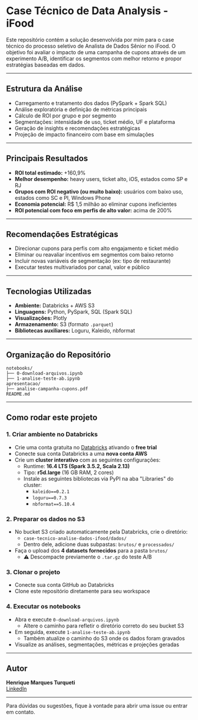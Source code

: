 # Case Técnico de Data Analysis - iFood

Este repositório contém a solução desenvolvida por mim para o case técnico do processo seletivo de Analista de Dados Sênior no iFood. O objetivo foi avaliar o impacto de uma campanha de cupons através de um experimento A/B, identificar os segmentos com melhor retorno e propor estratégias baseadas em dados.

---

## Estrutura da Análise

- Carregamento e tratamento dos dados (PySpark + Spark SQL)
- Análise exploratória e definição de métricas principais
- Cálculo de ROI por grupo e por segmento
- Segmentações: intensidade de uso, ticket médio, UF e plataforma
- Geração de insights e recomendações estratégicas
- Projeção de impacto financeiro com base em simulações

---

## Principais Resultados

- **ROI total estimado:** +160,9%
- **Melhor desempenho:** heavy users, ticket alto, iOS, estados como SP e RJ
- **Grupos com ROI negativo (ou muito baixo):** usuários com baixo uso, estados como SC e PI, Windows Phone
- **Economia potencial:** R$ 1,5 milhão ao eliminar cupons ineficientes
- **ROI potencial com foco em perfis de alto valor:** acima de 200%

---

## Recomendações Estratégicas

- Direcionar cupons para perfis com alto engajamento e ticket médio
- Eliminar ou reavaliar incentivos em segmentos com baixo retorno
- Incluir novas variáveis de segmentação (ex: tipo de restaurante)
- Executar testes multivariados por canal, valor e público

---

## Tecnologias Utilizadas

- **Ambiente:** Databricks + AWS S3
- **Linguagens:** Python, PySpark, SQL (Spark SQL)
- **Visualizações:** Plotly
- **Armazenamento:** S3 (formato `.parquet`)
- **Bibliotecas auxiliares:** Loguru, Kaleido, nbformat

---

## Organização do Repositório

```
notebooks/
├── 0-download-arquivos.ipynb
├── 1-analise-teste-ab.ipynb
apresentacao/
├── analise-campanha-cupons.pdf
README.md
```

---

## Como rodar este projeto

### 1. Criar ambiente no Databricks
- Crie uma conta gratuita no [Databricks](https://www.databricks.com/try-databricks) ativando o **free trial**
- Conecte sua conta Databricks a uma **nova conta AWS**
- Crie um **cluster interativo** com as seguintes configurações:
  - Runtime: **16.4 LTS (Spark 3.5.2, Scala 2.13)**
  - Tipo: **r5d.large** (16 GB RAM, 2 cores)
  - Instale as seguintes bibliotecas via PyPI na aba "Libraries" do cluster:
    - `kaleido==0.2.1`
    - `loguru==0.7.3`
    - `nbformat==5.10.4`

### 2. Preparar os dados no S3
- No bucket S3 criado automaticamente pela Databricks, crie o diretório:
  - `case-tecnico-analise-dados-ifood/dados/`
  - Dentro dele, adicione duas subpastas: `brutos/` e `processados/`
- Faça o upload dos **4 datasets fornecidos** para a pasta `brutos/`
  - ⚠️ Descompacte previamente o `.tar.gz` do teste A/B

### 3. Clonar o projeto
- Conecte sua conta GitHub ao Databricks
- Clone este repositório diretamente para seu workspace

### 4. Executar os notebooks
- Abra e execute `0-download-arquivos.ipynb`
  - Altere o caminho para refletir o diretório correto do seu bucket S3
- Em seguida, execute `1-analise-teste-ab.ipynb`
  - Também atualize o caminho do S3 onde os dados foram gravados
- Visualize as análises, segmentações, métricas e projeções geradas

---

## Autor

**Henrique Marques Turqueti**  
[LinkedIn](https://www.linkedin.com/in/henriqueturqueti)

---

Para dúvidas ou sugestões, fique à vontade para abrir uma issue ou entrar em contato.